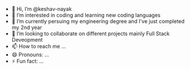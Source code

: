 - 👋 Hi, I’m @keshav-nayak
- 👀 I’m interested in coding and learning new coding languages 
- 🌱 I’m currently persuing my engineering degree and I've just completed my 2nd year
- 💞️ I’m looking to collaborate on different projects mainly Full Stack Deveopment 
- 📫 How to reach me ...
- 😄 Pronouns: ...
- ⚡ Fun fact: ...

<!---
keshav-nayak/keshav-nayak is a ✨ special ✨ repository because its `README.md` (this file) appears on your GitHub profile.
You can click the Preview link to take a look at your changes.
--->
